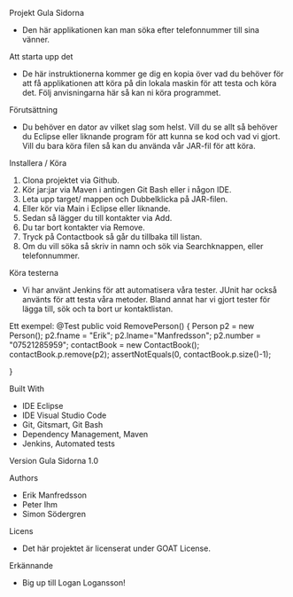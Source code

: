 Projekt Gula Sidorna 
- Den här applikationen kan man söka efter telefonnummer till sina vänner. 

Att starta upp det 
- De här instruktionerna kommer ge dig en kopia över vad du behöver för att få applikationen att köra på din lokala maskin för att testa och köra det. Följ anvisningarna här så kan ni köra programmet. 

Förutsättning 
- Du behöver en dator av vilket slag som helst. Vill du se allt så behöver du Eclipse eller liknande program för att kunna se kod och vad vi gjort. Vill du bara köra filen så kan du använda vår JAR-fil för att köra. 

Installera / Köra
1. Clona projektet via Github. 
2. Kör jar:jar via Maven i antingen Git Bash eller i någon IDE. 
3. Leta upp target/ mappen och Dubbelklicka på JAR-filen. 
4. Eller kör via Main i Eclipse eller liknande. 
5. Sedan så lägger du till kontakter via Add. 
6. Du tar bort kontakter via Remove. 
7. Tryck på Contactbook så går du tillbaka till listan. 
8. Om du vill söka så skriv in namn och sök via Searchknappen, eller telefonnummer.

Köra testerna 
- Vi har använt Jenkins för att automatisera våra tester. JUnit har också använts för att testa våra metoder. Bland annat har vi gjort tester för lägga till, sök och ta bort ur kontaktlistan. 

Ett exempel: 
@Test 
public void RemovePerson() {
Person p2 = new Person(); 
p2.fname = "Erik"; 
p2.lname="Manfredsson";
p2.number = "07521285959"; 
contactBook = new ContactBook();
contactBook.p.remove(p2); 
assertNotEquals(0, contactBook.p.size()-1); 
    
}

Built With 
- IDE Eclipse 
- IDE Visual Studio Code 
- Git, Gitsmart, Git Bash  
- Dependency Management, Maven
- Jenkins, Automated tests 

Version Gula Sidorna 1.0

Authors 
- Erik Manfredsson 
- Peter Ihm 
- Simon Södergren 

Licens
- Det här projektet är licenserat under GOAT License. 

Erkännande 
- Big up till Logan Logansson! 
